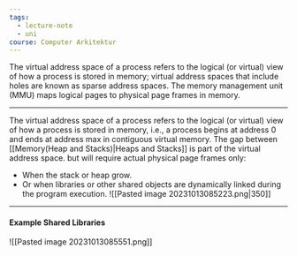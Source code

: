 ```yaml
---
tags:
  - lecture-note
  - uni
course: Computer Arkitektur
---
```

The virtual address space of a process refers to the logical (or virtual) view of how a process is stored in memory; virtual address spaces that include holes are known as sparse address spaces. The memory management unit (MMU) maps logical pages to physical page frames in memory.
***
The virtual address space of a process refers to the logical (or virtual) view of how a process is stored in memory, i.e., a process begins at
address 0 and ends at address max in contiguous virtual memory.
The gap between [[Memory(Heap and Stacks)|Heaps and Stacks]] is part of the virtual address space. but will require actual physical page frames only:
* When the stack or heap grow.
* Or when libraries or other shared objects are dynamically linked during the program execution.
![[Pasted image 20231013085223.png|350]]

***
#### Example Shared Libraries
![[Pasted image 20231013085551.png]]
